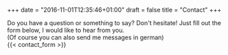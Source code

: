 +++
date = "2016-11-01T12:35:46+01:00"
draft = false
title = "Contact"
+++

Do you have a question or something to say? Don't hesitate! Just fill out the form below, I would like to hear from you.
<br/>(Of course you can also send me messages in german)
<br/>
{{< contact_form >}}